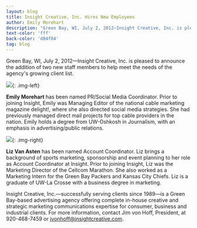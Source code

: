 ```yaml
---
layout: blog
title: Insight Creative, Inc. Hires New Employees
author: Emily Morehart
description: "Green Bay, WI, July 2, 2012—Insight Creative, Inc. is pleased to announce the addition of two new staff members to help meet the needs of the agency's growing client list."
text-color: 'fff'
back-color: 'd84f04'
tag: blog
---
```

Green Bay, WI, July 2, 2012—Insight Creative, Inc. is pleased to announce the addition of two new staff members to help meet the needs of the agency's growing client list.

![](/img/emily2.jpg){: .img-left}

**Emily Morehart** has been named PR/Social Media Coordinator. Prior to joining Insight, Emily was Managing Editor of the national cable marketing magazine delight!, where she also directed social media strategies. She had previously managed direct mail projects for top cable providers in the nation. Emily holds a degree from UW-Oshkosh in Journalism, with an emphasis in advertising/public relations.

![](/img/liz2.jpg){: .img-right}

**Liz Van Asten** has been named Account Coordinator. Liz brings a background of sports marketing, sponsorship and event planning to her role as Account Coordinator at Insight. Prior to joining Insight, Liz was the Marketing Director of the Cellcom Marathon. She also worked as a Marketing Intern for the Green Bay Packers and Kansas City Chiefs. Liz is a graduate of UW-La Crosse with a business degree in marketing.

Insight Creative, Inc.—successfully serving clients since 1989—is a Green Bay-based advertising agency offering complete in-house creative and strategic marketing communications expertise for consumer, business and industrial clients. For more information, contact Jim von Hoff, President, at 920-468-7459 or jvonhoff@insightcreative.com.
